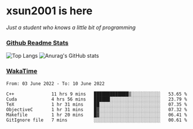 # xsun2001 is here

*Just a student who knows a little bit of programming*

### [Github Readme Stats](https://github.com/anuraghazra/github-readme-stats)

![Top Langs](https://github-readme-stats.vercel.app/api/top-langs/?username=xsun2001&layout=compact&theme=radical) ![Anurag's GitHub stats](https://github-readme-stats.vercel.app/api?username=xsun2001&show_icons=true&theme=radical)

### [WakaTime](https://wakatime.com)

<!--START_SECTION:waka-->

```text
From: 03 June 2022 - To: 10 June 2022

C++              11 hrs 9 mins   █████████████▒░░░░░░░░░░░   53.65 %
Cuda             4 hrs 56 mins   ██████░░░░░░░░░░░░░░░░░░░   23.79 %
TeX              1 hr 31 mins    ██░░░░░░░░░░░░░░░░░░░░░░░   07.35 %
ObjectiveC       1 hr 31 mins    █▓░░░░░░░░░░░░░░░░░░░░░░░   07.32 %
Makefile         1 hr 20 mins    █▓░░░░░░░░░░░░░░░░░░░░░░░   06.41 %
GitIgnore file   7 mins          ░░░░░░░░░░░░░░░░░░░░░░░░░   00.61 %
```

<!--END_SECTION:waka-->
